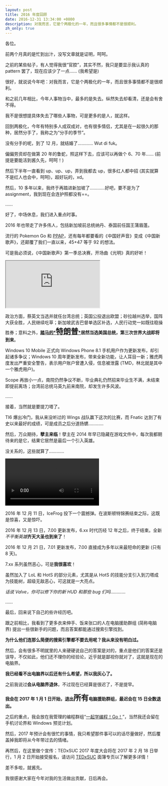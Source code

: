 ```yaml
---
layout: post
title: 2016 年度回顾
date: 2016-12-31 13:34:00 +0800
description: 对我而言，它是个两极化的一年，而且很多事情都不是很顺利。
zh_only: true
---
```

各位。

前两个月真的是忙到出汁，没写文章就是证明，呵呵。

之前的某些帖子，有人觉得我很“官腔”，其实不然，我只是要显示我认真的 pattern 罢了，现在应该少了一点…… (我希望是)

很好，就说说今年吧：对我而言，它是个两极化的一年，而且很多事情都不是很顺利。

和之前几年相比，今年人事物当中，最多的是失去。纵然失去却看清，还是会有舍不得。

我不是很想提具体失去了哪些人事物，可是更多的是人，就这样。

回到两极化，今年有特别多人成双成对，也有很多情侣，尤其是在一起很久的那种，居然分手了，我称之为“分手的季节”。

没有分手的呢，到了 12 月，就结婚了………… Wut di fuk。

偏偏劳资却在做第 20 年的鲁蛇，照这样下去，应该可以再做个 6、70 年…… (前提是要能活到酱久先，呵呵！)

然后下半年一直看到 up、up、up，弄到我都去 up，很多红人都中招 (其实就算不是红人也会中，呵呵)，超好玩的，xd。

然后，10 多年以来，我终于再踏进新加坡了…………好吧，要不是为了 assignment，我到现在会连护照都没有==。

……

好了，中场休息，我们进入重点时事。

2016 年也带走了许多伟人，包括新加坡前总统纳丹、泰国前任国王蒲眉蓬。

流行的 Pokemon Go 和 [PPAP](https://youtu.be/0E00Zuayv9Q)，还有每年都要看的《中国好声音》变成《中国新歌声》，还颠覆了我们一直以来，45+47 等于 92 的想法。

可是我必须说，《中国新歌声》第一季总决赛，开场曲《光明》真的好听！

<p><iframe class="yt" src="https://www.youtube.com/embed/WyZ8WLN6jwQ"></iframe></p>

政治方面，蔡英文当选并就任台湾总统；英国公投退出欧盟；砂拉越州选举，国阵大获全胜，人民继续吃草；新加坡武吉巴督单选区补选，人民行动党一如既往稳操胜券；意料之外，**[踏马的*<u><s><span style="font-size: x-large">特朗普</span></s></u>*](https://user-images.githubusercontent.com/11819816/161265690-cba97156-0fd8-43d7-ac80-06f575a34d8e.png)居然当选美国总统，第三次世界大战即将到来**。

Windows 10 Mobile 正式向 Windows Phone 8.1 手机用户作为更新发布，却引起诸多争议；Windows 10 周年更新发布，带来全新功能，让人耳目一新；雅虎两度发出严重安全警告，表示用户账户曾遭入侵，信息被泄露 (TMD，林北就是其中一个雅虎用户)。

Scope 再放小一点，南院仍然争议不断，毕业典礼仍然招来毕业生不满，未结束即提前离场；台湾前总统马英九前来南院，却发生许多风波。

……

接着，当然就是要提刀塔了。

TI6 爆出冷门，我从来没听过的 Wings 战队赢下这次的比赛，而 Fnatic 达到了有史以来最好的成绩，可是成员之后分道扬镳…………

然后，万众期待，**孽主来临**！孽主在 2014 年早已隐藏在游戏文件中，每次我都期待来的是它，结果它居然是最后一个引入英雄。

没关系的，这些就算了…………

<p><video><source src="http://cdn.dota2.com/apps/dota2/videos/700/countdown.webm" type="video/webm"><source src="http://cdn.dota2.com/apps/dota2/videos/700/countdown.mp4" type="video/mp4"></video></p>

2016 年 12 月 11 日，IceFrog 投下一个震撼弹。在波斯顿特锦赛结束之际，这既是惊喜，又是惊吓。

2016 年 12 月 13 日，7.00 更新发布，6.xx 时代历经 12 年之后，终于结束。全新*不平衡英雄***齐天大圣也到来了**！

2016 年 12 月 21 日，7.01 更新发布，7.00 直接成为多年以来最短命的更新 (只有 8 天)。

7.xx 系列虽然恶心，可是**我很喜欢**！

虽然加入了 LoL 和 HotS 的部分元素，尤其是从 HotS 的技能分支引入到刀塔成为技能树，超级无敌恶心，可这就是一大亮点。

*话说 Valve，你可以修下你的新 HUD 和那些 bug 们吗…………*

……

最后，回来说下自己的些许经历吧。

跟之前相比，我看到了更多衣来伸手、饭来张口的人在电脑援助群组 (简称电脑界) 提出一些很新手的问题，而且答案都能通过搜索引擎找到。

**为什么他们连那么简便的搜索引擎都不要去用呢？我从来没有明白过。**

然后，会有很多不明就里的人来硬硬说自己的答案是对的，重点是他们的答案还是误导，不仅如此，他们还不理你的经验论，近乎就是鄙视你就对了，这就是现在的电脑界。

**我已经看不出电脑界以后还有什么希望，所以我灰心了。**

之前我说过**会从电脑界退休**，不过现在已经算是很迟了，不是提早。

**我会在 2017 年 1 月 1 日开始，退出<span style="font-size: x-large">所有</span>电脑援助群组，最迟会在 15 日全数退出。**

之后的重点，我会放在我管理的编程群组“[一起学编程！Go！](https://fb.com/groups/ProgrammingGo/)”，当然我还会留在手机讨论界和 Windows 预览计划。

然后，2017 年预计会有很忙的事情，我只希望那件事可以的话尽量做好，然后覆盖掉我即将从今年带过去的情绪。

再然后，在这里做个宣传：TEDxSUC 2017 年度大会将在 2017 年 2 月 18 日举行，1 月 2 日开始接受报名，请访问 [TEDxSUC](https://fb.com/TEDxSUC) 面簿专页以了解更多详情！

差不多啦，就酱先。

我很感谢大家在今年对我的生活做出贡献，日后再会。